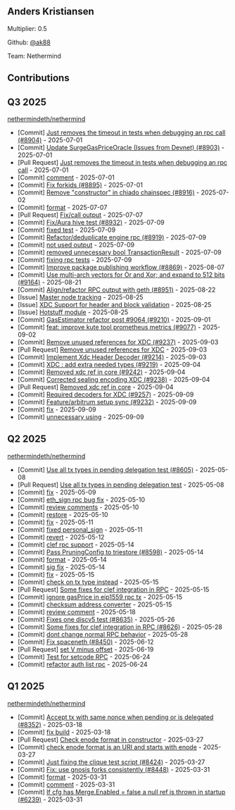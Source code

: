 
## Anders Kristiansen
Multiplier: 0.5

Github: [@ak88](https://github.com/ak88)

Team: Nethermind

## Contributions

## Q3 2025


[nethermindeth/nethermind](https://github.com/nethermindeth/nethermind)
* [Commit] [Just removes the timeout in tests when debugging an rpc call (#8904)](https://github.com/NethermindEth/nethermind/commit/408863a0f4ac5d67e2322d694a55ed251f592fc7) - 2025-07-01
* [Commit] [Update SurgeGasPriceOracle (Issues from Devnet) (#8903)](https://github.com/NethermindEth/nethermind/commit/6bf3edb653fcbd2bc9af2f4cc65e68861448f6fb) - 2025-07-01
* [Pull Request] [Just removes the timeout in tests when debugging an rpc call](https://github.com/NethermindEth/nethermind/pull/8904) - 2025-07-01
* [Commit] [comment](https://github.com/NethermindEth/nethermind/commit/56043e076133cdda09e9d65ee171b416ee4c575a) - 2025-07-01
* [Commit] [Fix forkids (#8895)](https://github.com/NethermindEth/nethermind/commit/a7af84ddfbba84c0ad00763dca06d656faabad96) - 2025-07-01
* [Commit] [Remove "constructor" in chiado chainspec (#8916)](https://github.com/NethermindEth/nethermind/commit/1b7b5b9f75f8d4ed69ec3256805c8dc244b34abd) - 2025-07-02
* [Commit] [format](https://github.com/NethermindEth/nethermind/commit/a8c92a921e1d4f5d411f052ea7d330a8fe1846e0) - 2025-07-07
* [Pull Request] [Fix/call output](https://github.com/NethermindEth/nethermind/pull/8951) - 2025-07-07
* [Commit] [Fix/Aura hive test (#8932)](https://github.com/NethermindEth/nethermind/commit/3d08d7cca49146962e76b6f3dee620005f9065a9) - 2025-07-09
* [Commit] [fixed test](https://github.com/NethermindEth/nethermind/commit/347044c96fc0368bde5b746526e8b500038a0884) - 2025-07-09
* [Commit] [Refactor/deduplicate engine rpc (#8919)](https://github.com/NethermindEth/nethermind/commit/d6a7203bccca767235c89ce968e5ff7884ce0a2b) - 2025-07-09
* [Commit] [not used output](https://github.com/NethermindEth/nethermind/commit/0c80379a50c4eff2e227fcf54933f91713c23cab) - 2025-07-09
* [Commit] [removed unnecessary bool TransactionResult](https://github.com/NethermindEth/nethermind/commit/2f041041808073751191ab0aa66c2185b6fda9bc) - 2025-07-09
* [Commit] [fixing rpc tests](https://github.com/NethermindEth/nethermind/commit/0e67b2ed2f82e68bc6a2e059ea8afb84f84d6fac) - 2025-07-09
* [Commit] [Improve package publishing workflow (#8869)](https://github.com/NethermindEth/nethermind/commit/8a1656f63997dc4d55ad020690e86b72821510b3) - 2025-08-07
* [Commit] [Use multi-arch vectors for Or and Xor; and expand to 512 bits (#9164)](https://github.com/NethermindEth/nethermind/commit/3f7224e99ae56986f012570b3b9bc8e25a2a7e68) - 2025-08-21
* [Commit] [Align/refactor RPC output with geth (#8951)](https://github.com/NethermindEth/nethermind/commit/350b468266c770cfc74a60423f73e8a6f4230aee) - 2025-08-22
* [Issue] [Master node tracking](https://github.com/NethermindEth/nethermind/issues/9202) - 2025-08-25
* [Issue] [XDC Support for header and block validation](https://github.com/NethermindEth/nethermind/issues/9201) - 2025-08-25
* [Issue] [Hotstuff module](https://github.com/NethermindEth/nethermind/issues/9200) - 2025-08-25
* [Commit] [GasEstimator refactor post #9064 (#9210)](https://github.com/NethermindEth/nethermind/commit/c11d141aa3731369c378f3d1e2e2fbf0ba8b16c0) - 2025-09-01
* [Commit] [feat: improve kute tool prometheus metrics (#9077)](https://github.com/NethermindEth/nethermind/commit/778f2d6c2f06921a3944fedbe5985a71da4e280a) - 2025-09-02
* [Commit] [Remove unused references for XDC (#9237)](https://github.com/NethermindEth/nethermind/commit/9adfeb6e7d5f6b5104c25f955554daa0a9e4c1cd) - 2025-09-03
* [Pull Request] [Remove unused references for XDC](https://github.com/NethermindEth/nethermind/pull/9237) - 2025-09-03
* [Commit] [Implement Xdc Header Decoder (#9214)](https://github.com/NethermindEth/nethermind/commit/2d922a0712b225f2c7930c0b3f7f754dcd816490) - 2025-09-03
* [Commit] [XDC : add extra needed types  (#9219)](https://github.com/NethermindEth/nethermind/commit/b92282653f5c760bdd81cf0eb4b1fad917e8b678) - 2025-09-04
* [Commit] [Removed xdc ref in core (#9242)](https://github.com/NethermindEth/nethermind/commit/02e1e859e2b5528b1bf49676d1c7bf25570eda1e) - 2025-09-04
* [Commit] [Corrected sealing encoding XDC (#9238)](https://github.com/NethermindEth/nethermind/commit/25e3285ee51ba83b90a53b7e74719db756ed5f7e) - 2025-09-04
* [Pull Request] [Removed xdc ref in core](https://github.com/NethermindEth/nethermind/pull/9242) - 2025-09-04
* [Commit] [Required decoders for XDC (#9257)](https://github.com/NethermindEth/nethermind/commit/cfbdaf38be0de7325ff13845a3b158d2afcd5ecd) - 2025-09-09
* [Commit] [Feature/arbitrum setup sync (#9232)](https://github.com/NethermindEth/nethermind/commit/cb5c25fc50e9e5865d47325bc6232d7cad67a2bf) - 2025-09-09
* [Commit] [fix](https://github.com/NethermindEth/nethermind/commit/13464c922b04331ee43787492b4fab70d7ee3d4c) - 2025-09-09
* [Commit] [unnecessary using](https://github.com/NethermindEth/nethermind/commit/bf796affe7fd86ed088d16877273c1342a9609bf) - 2025-09-09
## Q2 2025


[nethermindeth/nethermind](https://github.com/nethermindeth/nethermind)
* [Commit] [Use all tx types in pending delegation test (#8605)](https://github.com/NethermindEth/nethermind/commit/ff9befb53f12daa62c424f28bef29fc263fa9481) - 2025-05-08
* [Pull Request] [Use all tx types in pending delegation test](https://github.com/NethermindEth/nethermind/pull/8605) - 2025-05-08
* [Commit] [fix](https://github.com/NethermindEth/nethermind/commit/72b4d2d20dcfee44e923df94ae3b528ceaad008a) - 2025-05-09
* [Commit] [eth_sign rpc bug fix](https://github.com/NethermindEth/nethermind/commit/55de47f8bc3c6fee3a6843854569871cda79fa4e) - 2025-05-10
* [Commit] [review comments](https://github.com/NethermindEth/nethermind/commit/75baa734074d52160e360d7928293d968d5e6176) - 2025-05-10
* [Commit] [restore](https://github.com/NethermindEth/nethermind/commit/9d399e12c36ce6d3536dd03f35590daa93e91add) - 2025-05-10
* [Commit] [fix](https://github.com/NethermindEth/nethermind/commit/8a1031581915afda821f493cdad33327b29b1b07) - 2025-05-11
* [Commit] [fixed personal_sign](https://github.com/NethermindEth/nethermind/commit/8d070276dbfe4102ae0de7e90ac5629fe6d36d66) - 2025-05-11
* [Commit] [revert](https://github.com/NethermindEth/nethermind/commit/1c819082539c6a8323f2bb633f169c7a7f781627) - 2025-05-12
* [Commit] [clef rpc support](https://github.com/NethermindEth/nethermind/commit/a5df77a2dfd9fc7a02bf970ee227f5303b09ae01) - 2025-05-14
* [Commit] [Pass PruningConfig to triestore (#8598)](https://github.com/NethermindEth/nethermind/commit/e17b3eaef02428f1cfddf7e1345d7f0b9a4f636b) - 2025-05-14
* [Commit] [format](https://github.com/NethermindEth/nethermind/commit/dd234fe1ae32e816051ba13a3fb9da54a4112c01) - 2025-05-14
* [Commit] [sig fix](https://github.com/NethermindEth/nethermind/commit/7e4ec1c7efc9a8879cfad48b32c7c52b7c7864c6) - 2025-05-14
* [Commit] [fix](https://github.com/NethermindEth/nethermind/commit/e885ea4cf774e14947a015c16ba852b9fea91319) - 2025-05-15
* [Commit] [check on tx type instead](https://github.com/NethermindEth/nethermind/commit/d357065a6bfe6154e1d81a991dac55049193678d) - 2025-05-15
* [Pull Request] [Some fixes for clef integration in RPC](https://github.com/NethermindEth/nethermind/pull/8626) - 2025-05-15
* [Commit] [ignore gasPrice in eip1559 rpc tx](https://github.com/NethermindEth/nethermind/commit/fc9b0121c9dda8ae64f2751834f3b492458c8b86) - 2025-05-15
* [Commit] [checksum address converter](https://github.com/NethermindEth/nethermind/commit/41370ae6df4bf7f32fcddef1778d9b45f66bdf37) - 2025-05-15
* [Commit] [review comment](https://github.com/NethermindEth/nethermind/commit/001cbf0eaabf28599f3f406c6f7ff2c77949859e) - 2025-05-18
* [Commit] [Fixes one discv5 test (#8635)](https://github.com/NethermindEth/nethermind/commit/e4a5f6a909f749fe86c3c3d0a0b05656595efc2b) - 2025-05-26
* [Commit] [Some fixes for clef integration in RPC (#8626)](https://github.com/NethermindEth/nethermind/commit/9c25753baa81fb5a0d3d307c7ab00c769ce92a04) - 2025-05-28
* [Commit] [dont change normal RPC behavior](https://github.com/NethermindEth/nethermind/commit/9edd3c16d3413d93910a6b248cfb441bd6e1b286) - 2025-05-28
* [Commit] [Fix spaceneth (#8450)](https://github.com/NethermindEth/nethermind/commit/cec9a8bad0155e120cc1ec174d79666abdd2b7cc) - 2025-06-12
* [Pull Request] [set V minus offset](https://github.com/NethermindEth/nethermind/pull/8809) - 2025-06-19
* [Commit] [Test for setcode RPC](https://github.com/NethermindEth/nethermind/commit/d2dad9041618084aac7bdffc0f40c5dfc29d4ccd) - 2025-06-24
* [Commit] [refactor auth list rpc](https://github.com/NethermindEth/nethermind/commit/a98e9c4d28a63b2f2dd18f22be3704023e91766b) - 2025-06-24
## Q1 2025

[nethermindeth/nethermind](https://github.com/nethermindeth/nethermind)
* [Commit] [Accept tx with same nonce when pending or is delegated (#8352)](https://github.com/NethermindEth/nethermind/commit/fd7a08b6b851a8200a25687534433ddf1915be73) - 2025-03-18
* [Commit] [fix build](https://github.com/NethermindEth/nethermind/commit/8dfd2326a9fff7e7ec04648396f4d0640f677993) - 2025-03-18
* [Pull Request] [Check enode format in constructor](https://github.com/NethermindEth/nethermind/pull/8434) - 2025-03-27
* [Commit] [check enode format is an URI and starts with enode](https://github.com/NethermindEth/nethermind/commit/5dc4ee0fc7cd7dbd6bdf19065da22b98ab9fa052) - 2025-03-27
* [Commit] [Just fixing the clique test script (#8424)](https://github.com/NethermindEth/nethermind/commit/ab026e9effad429ff2cfa1a0c858a9c105ea7a9c) - 2025-03-27
* [Commit] [Fix: use gnosis forks consistently (#8448)](https://github.com/NethermindEth/nethermind/commit/162aefc787622073a2387fcf263408a083443f95) - 2025-03-31
* [Commit] [format](https://github.com/NethermindEth/nethermind/commit/40fc0502506f08cd511a351ed9a5d9e52586d879) - 2025-03-31
* [Commit] [comment](https://github.com/NethermindEth/nethermind/commit/1d0fb7c9134bc5ad5ac2eca71a166bbe92c9f8fb) - 2025-03-31
* [Commit] [If cfg has Merge.Enabled = false a null ref is thrown in startup (#6239)](https://github.com/NethermindEth/nethermind/commit/30402ac53e69af5754c4711cecf78d1f114b784c) - 2025-03-31
